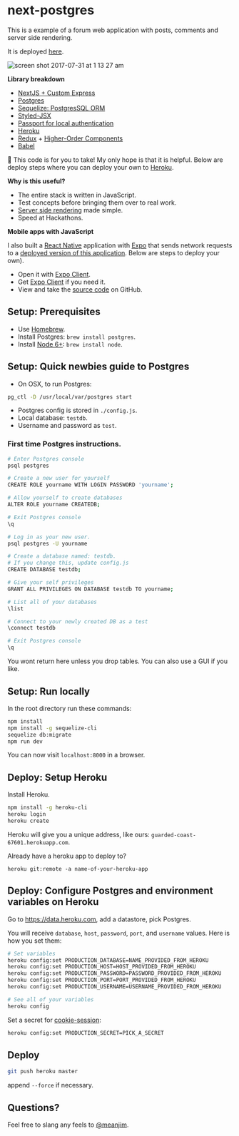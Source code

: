 # next-postgres

This is a example of a forum web application with posts, comments and server side rendering.

It is deployed [here](https://guarded-coast-67601.herokuapp.com/).

![screen shot 2017-07-31 at 1 13 27 am](https://user-images.githubusercontent.com/310223/28768733-a04035e4-758d-11e7-889f-513859de2f77.png)

**Library breakdown**

- [NextJS + Custom Express](https://github.com/zeit/next.js/)
- [Postgres](https://www.postgresql.org/)
- [Sequelize: PostgresSQL ORM](http://docs.sequelizejs.com/)
- [Styled-JSX](https://github.com/zeit/styled-jsx)
- [Passport for local authentication](http://passportjs.org/)
- [Heroku](https://www.heroku.com)
- [Redux](http://redux.js.org/) + [Higher-Order Components](https://facebook.github.io/react/docs/higher-order-components.html)
- [Babel](https://babeljs.io/)

🐨 This code is for you to take! My only hope is that it is helpful. Below are deploy steps where you can deploy your own to [Heroku](https://www.heroku.com).

**Why is this useful?**

- The entire stack is written in JavaScript.
- Test concepts before bringing them over to real work.
- [Server side rendering](https://zeit.co/blog/next2) made simple.
- Speed at Hackathons.

**Mobile apps with JavaScript**

I also built a [React Native](https://facebook.github.io/react-native/) application with [Expo](https://expo.io) that sends network requests to a [deployed version of this application](https://guarded-coast-67601.herokuapp.com/). Below are steps to deploy your own).

- Open it with [Expo Client](https://expo.io/@jimmylee/expo-next-postgres).
- Get [Expo Client](https://expo.io/tools) if you need it.
- View and take the [source code](https://github.com/jimmylee/expo-next-postgres) on GitHub.

## Setup: Prerequisites

- Use [Homebrew](https://brew.sh/).
- Install Postgres: `brew install postgres`.
- Install [Node 6+](https://nodejs.org/en/): `brew install node`.


## Setup: Quick newbies guide to Postgres

- On OSX, to run Postgres: 

```sh
pg_ctl -D /usr/local/var/postgres start
```

- Postgres config is stored in `./config.js`.
- Local database: `testdb`. 
- Username and password as `test`.

### First time Postgres instructions.

```sh
# Enter Postgres console
psql postgres

# Create a new user for yourself
CREATE ROLE yourname WITH LOGIN PASSWORD 'yourname';

# Allow yourself to create databases
ALTER ROLE yourname CREATEDB;

# Exit Postgres console
\q

# Log in as your new user.
psql postgres -U yourname

# Create a database named: testdb.
# If you change this, update config.js
CREATE DATABASE testdb;

# Give your self privileges
GRANT ALL PRIVILEGES ON DATABASE testdb TO yourname;

# List all of your databases
\list

# Connect to your newly created DB as a test
\connect testdb

# Exit Postgres console
\q
```

You wont return here unless you drop tables. You can also use a GUI if you like.


## Setup: Run locally

In the root directory run these commands:

```sh
npm install
npm install -g sequelize-cli
sequelize db:migrate
npm run dev
```

You can now visit `localhost:8000` in a browser.


## Deploy: Setup Heroku

Install Heroku.

```sh
npm install -g heroku-cli
heroku login
heroku create
```

Heroku will give you a unique address, like ours: `guarded-coast-67601.herokuapp.com`.

Already have a heroku app to deploy to?

```
heroku git:remote -a name-of-your-heroku-app
```



## Deploy: Configure Postgres and environment variables on Heroku

Go to https://data.heroku.com, add a datastore, pick Postgres.

You will receive `database`, `host`, `password`, `port`, and `username` values. Here is how you set them:

```sh
# Set variables
heroku config:set PRODUCTION_DATABASE=NAME_PROVIDED_FROM_HEROKU
heroku config:set PRODUCTION_HOST=HOST_PROVIDED_FROM_HEROKU
heroku config:set PRODUCTION_PASSWORD=PASSWORD_PROVIDED_FROM_HEROKU
heroku config:set PRODUCTION_PORT=PORT_PROVIDED_FROM_HEROKU
heroku config:set PRODUCTION_USERNAME=USERNAME_PROVIDED_FROM_HEROKU

# See all of your variables
heroku config
```

Set a secret for [cookie-session](https://github.com/expressjs/cookie-session):

```sh
heroku config:set PRODUCTION_SECRET=PICK_A_SECRET
```



## Deploy

```sh
git push heroku master
```

append `--force` if necessary.



## Questions?

Feel free to slang any feels to [@meanjim](https://twitter.com/meanjim).
